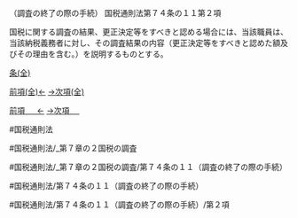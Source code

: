 （調査の終了の際の手続）
国税通則法第７４条の１１第２項

国税に関する調査の結果、更正決定等をすべきと認める場合には、当該職員は、当該納税義務者に対し、その調査結果の内容（更正決定等をすべきと認めた額及びその理由を含む。）を説明するものとする。

[条(全)](国税通則法＿＿＿＿＿第７４条の１１_.md)

[前項(全)←](国税通則法＿＿＿＿＿第７４条の１１第１項_.md)    [→次項(全)](国税通則法＿＿＿＿＿第７４条の１１第３項_.md)

[前項 　 ←](国税通則法＿＿＿＿＿第７４条の１１第１項.md)    [→次項 　 ](国税通則法＿＿＿＿＿第７４条の１１第３項.md)



#国税通則法

#国税通則法/_第７章の２国税の調査

#国税通則法/_第７章の２国税の調査/第７４条の１１（調査の終了の際の手続）

#国税通則法/第７４条の１１（調査の終了の際の手続）

#国税通則法/第７４条の１１（調査の終了の際の手続）/第２項

